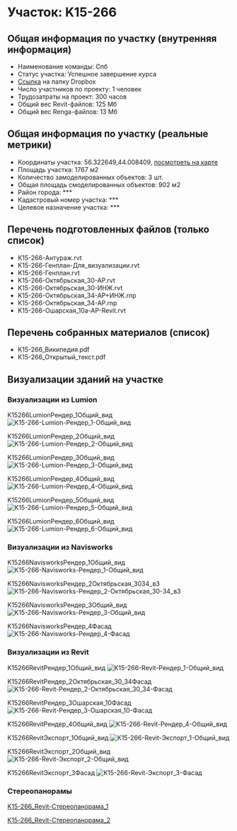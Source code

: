 # Участок: K15-266
## Общая информация по участку (внутренняя информация)
+ Наименование команды: Спб
+ Статус участка: Успешное завершение курса
+ [Ссылка](https://www.dropbox.com/sh/wvvgv1nw1iqred9/AAALB2-bK9u-mndpicDeTnHZa/K15_266?dl=0) на папку Dropbox
+ Число участников по проекту: 1 человек
+ Трудозатраты на проект: 300 часов
+ Общий вес Revit-файлов: 125 Мб
+ Общий вес Renga-файлов: 13 Мб
## Общая информация по участку (реальные метрики)
+ Координаты участка: 56.322649,44.008409, [посмотреть на карте](yandex.ru/maps/47/nizhny-novgorod/?ll=56.322649%2C44.008409&z=19)
+ Площадь участка: 1767 м2
+ Количество замоделированных объектов: 3 шт.
+ Общая площадь смоделированных объектов: 902 м2
+ Район города: *** 
+ Кадастровый номер участка: *** 
+ Целевое назначение участка: *** 
## Перечень подготовленных файлов (только список)
+ K15-266-Антураж.rvt
+ K15-266-Генплан-Для_визуализации.rvt
+ K15-266-Генплан.rvt
+ K15-266-Октябрьская_30-АР.rvt
+ K15-266-Октябрьская_30-ИНЖ.rvt
+ K15-266-Октябрьская_34-АР+ИНЖ.rnp
+ K15-266-Октябрьская_34-АР.rnp
+ K15-266-Ошарская_10а-АР-Revit.rvt
## Перечень собранных материалов (список)
+ K15-266_Википедия.pdf
+ K15-266_Открытый_текст.pdf
## Визуализации зданий на участке
### Визуализации из Lumion
K15266LumionРендер_1Общий_вид
![K15-266-Lumion-Рендер_1-Общий_вид](/Images/K15_266/K15-266-Lumion-Рендер_1-Общий_вид_Compressed.jpg)

K15266LumionРендер_2Общий_вид
![K15-266-Lumion-Рендер_2-Общий_вид](/Images/K15_266/K15-266-Lumion-Рендер_2-Общий_вид_Compressed.jpg)

K15266LumionРендер_3Общий_вид
![K15-266-Lumion-Рендер_3-Общий_вид](/Images/K15_266/K15-266-Lumion-Рендер_3-Общий_вид_Compressed.jpg)

K15266LumionРендер_4Общий_вид
![K15-266-Lumion-Рендер_4-Общий_вид](/Images/K15_266/K15-266-Lumion-Рендер_4-Общий_вид_Compressed.jpg)

K15266LumionРендер_5Общий_вид
![K15-266-Lumion-Рендер_5-Общий_вид](/Images/K15_266/K15-266-Lumion-Рендер_5-Общий_вид_Compressed.jpg)

K15266LumionРендер_6Общий_вид
![K15-266-Lumion-Рендер_6-Общий_вид](/Images/K15_266/K15-266-Lumion-Рендер_6-Общий_вид_Compressed.jpg)

### Визуализации из Navisworks
K15266NavisworksРендер_1Общий_вид
![K15-266-Navisworks-Рендер_1-Общий_вид](/Images/K15_266/K15-266-Navisworks-Рендер_1-Общий_вид_Compressed.jpg)

K15266NavisworksРендер_2Октябрьская_3034_в3
![K15-266-Navisworks-Рендер_2-Октябрьская_30-34_в3](/Images/K15_266/K15-266-Navisworks-Рендер_2-Октябрьская_30-34_в3_Compressed.jpg)

K15266NavisworksРендер_3Общий_вид
![K15-266-Navisworks-Рендер_3-Общий_вид](/Images/K15_266/K15-266-Navisworks-Рендер_3-Общий_вид_Compressed.jpg)

K15266NavisworksРендер_4Фасад
![K15-266-Navisworks-Рендер_4-Фасад](/Images/K15_266/K15-266-Navisworks-Рендер_4-Фасад_Compressed.jpg)

### Визуализации из Revit
K15266RevitРендер_1Общий_вид
![K15-266-Revit-Рендер_1-Общий_вид](/Images/K15_266/K15-266-Revit-Рендер_1-Общий_вид_Compressed.jpg)

K15266RevitРендер_2Октябрьская_30_34Фасад
![K15-266-Revit-Рендер_2-Октябрьская_30_34-Фасад](/Images/K15_266/K15-266-Revit-Рендер_2-Октябрьская_30_34-Фасад_Compressed.jpg)

K15266RevitРендер_3Ошарская_10Фасад
![K15-266-Revit-Рендер_3-Ошарская_10-Фасад](/Images/K15_266/K15-266-Revit-Рендер_3-Ошарская_10-Фасад_Compressed.jpg)

K15266RevitРендер_4Общий_вид
![K15-266-Revit-Рендер_4-Общий_вид](/Images/K15_266/K15-266-Revit-Рендер_4-Общий_вид_Compressed.jpg)

K15266RevitЭкспорт_1Общий_вид
![K15-266-Revit-Экспорт_1-Общий_вид](/Images/K15_266/K15-266-Revit-Экспорт_1-Общий_вид_Compressed.jpg)

K15266RevitЭкспорт_2Общий_вид
![K15-266-Revit-Экспорт_2-Общий_вид](/Images/K15_266/K15-266-Revit-Экспорт_2-Общий_вид_Compressed.jpg)

K15266RevitЭкспорт_3Фасад
![K15-266-Revit-Экспорт_3-Фасад](/Images/K15_266/K15-266-Revit-Экспорт_3-Фасад_Compressed.jpg)

### Стереопанорамы
[K15-266_Revit-Стереопанорама_1](https://pano.autodesk.com/pano.html?url=jpgs/80db7881-a92a-49ff-8041-b6d0676e539c&version=2)

[K15-266_Revit-Стереопанорама_2](https://pano.autodesk.com/pano.html?url=jpgs/42d3d67c-1a4f-4183-ab81-a109072281aa&version=2)

